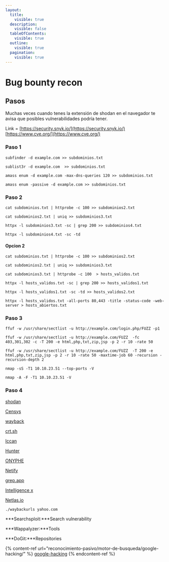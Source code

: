 ```yaml
---
layout:
  title:
    visible: true
  description:
    visible: false
  tableOfContents:
    visible: true
  outline:
    visible: true
  pagination:
    visible: true
---
```


# Bug bounty recon

## Pasos

Muchas veces cuando tenes la extensión de shodan en el navegador te avisa que posibles vulnerabilidades podría tener.

Link = [https://security.snyk.io/](https://security.snyk.io/) [https://www.cve.org/](https://www.cve.org/)

### Paso 1 <a href="#user-content-phase-one" id="user-content-phase-one"></a>

```
subfinder -d example.com >> subdominios.txt
```

```
sublist3r -d example.com  >> subdominios.txt
```

```
amass enum -d example.com -max-dns-queries 120 >> subdominios.txt
```

```
amass enum -passive -d example.com >> subdominios.txt
```

### Paso 2 <a href="#user-content-phase-two" id="user-content-phase-two"></a>

```
cat subdominios.txt | httprobe -c 100 >> subdominios2.txt
```

```
cat subdominios2.txt | uniq >> subdominios3.txt
```

```
httpx -l subdominios3.txt -sc | grep 200 >> subdominios4.txt
```

```
httpx -l subdominios4.txt -sc -td
```

#### Opcion 2

```
cat subdominios.txt | httprobe -c 100 >> subdominios2.txt
```

```
cat subdominios2.txt | uniq >> subdominios3.txt
```

```
cat subdominios3.txt | httprobe -c 100  > hosts_validos.txt
```

```
httpx -l hosts_validos.txt -sc | grep 200 >> hosts_validos1.txt
```

```
httpx -l hosts_validos1.txt -sc -td >> hosts_validos2.txt
```

```
httpx -l hosts_validos.txt -all-ports 80,443 -title -status-code -web-server > hosts_abiertos.txt
```

### Paso 3 <a href="#user-content-phase-three" id="user-content-phase-three"></a>

```
ffuf -w /usr/share/sectlist -u http://example.com/login.php/FUZZ -p1
```

```
ffuf -w /usr/share/sectlist -u http://example.com/FUZZ  -fc 403,301,302 -c -T 200 -e html,php,txt,zip,jsp -p 2 -r 10 -rate 50
```

```
ffuf -w /usr/share/sectlist -u http://example.com/FUZZ  -T 200 -e html,php,txt,zip,jsp -p 2 -r 10 -rate 50 -maxtime-job 60 -recursion -recursion-depth 2
```

```
nmap -sS -T1 10.10.23.51 --top-ports -V
```

```
nmap -A -F -T1 10.10.23.51 -V
```

### Paso 4 <a href="#user-content-phase-four-research" id="user-content-phase-four-research"></a>

[shodan](https://www.shodan.io/search/examples)

[Censys](https://search.censys.io/)

[wayback](https://archive.org/web/)

[crt.sh](https://crt.sh/)

[Iccan](https://lookup.icann.org/en)

[Hunter](https://hunter.io/?via=untyped\&gclid=Cj0KCQiA0oagBhDHARIsAI-Bbgdh19MSChfD3HpNmtNme0IeOT8W5LZ6Bl\_chGloD9iRTUwhHxwkznkaAmbeEALw\_wcB)

[ONYPHE](https://www.onyphe.io/)

[Netify](https://www.netify.ai/resources/applications)

[grep.app](https://grep.app/)

[Intelligence x](https://intelx.io/)

[Netlas.io](https://app.netlas.io/host/)

```
./waybackurls yahoo.com
```

\*\*\*Searchsploit:\*\*\*Search vulnerability

\*\*\*Wappalyzer:\*\*\*Tools

\*\*\*DoGit:\*\*\*Repositories

{% content-ref url="reconocimiento-pasivo/motor-de-busqueda/google-hacking/" %}
[google-hacking](reconocimiento-pasivo/motor-de-busqueda/google-hacking/)
{% endcontent-ref %}
